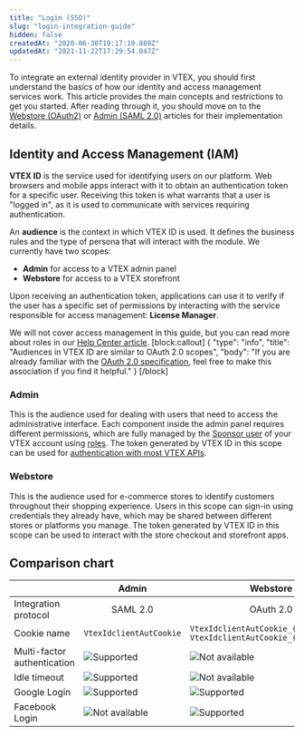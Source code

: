 ```yaml
---
title: "Login (SSO)"
slug: "login-integration-guide"
hidden: false
createdAt: "2020-06-30T19:17:19.889Z"
updatedAt: "2021-11-22T17:29:54.047Z"
---
```

To integrate an external identity provider in VTEX, you should first understand the basics of how our identity and access management services work. This article provides the main concepts and restrictions to get you started. After reading through it, you should move on to the [Webstore (OAuth2)](https://developers.vtex.com/docs/login-integration-guide-webstore-oauth2) or [Admin (SAML 2.0)](https://developers.vtex.com/docs/login-integration-guide-admin-saml2) articles for their implementation details.

## Identity and Access Management (IAM)

**VTEX ID** is the service used for identifying users on our platform. Web browsers and mobile apps interact with it to obtain an authentication token for a specific user. Receiving this token is what warrants that a user is "logged in", as it is used to communicate with services requiring authentication.

An **audience** is the context in which VTEX ID is used. It defines the business rules and the type of persona that will interact with the module. We currently have two scopes: 

- **Admin** for access to a VTEX admin panel
- **Webstore** for access to a VTEX storefront

Upon receiving an authentication token, applications can use it to verify if the user has a specific set of permissions by interacting with the service responsible for access management: **License Manager**. 

We will not cover access management in this guide, but you can read more about roles in our [Help Center article](https://help.vtex.com/tutorial/access-profiles--7HKK5Uau2H6wxE1rH5oRbc).
[block:callout]
{
  "type": "info",
  "title": "Audiences in VTEX ID are similar to OAuth 2.0 scopes",
  "body": "If you are already familiar with the [OAuth 2.0 specification](https://oauth.net/2/scope/), feel free to make this association if you find it helpful."
}
[/block]
### Admin
This is the audience used for dealing with users that need to access the administrative interface. Each component inside the admin panel requires different permissions, which are fully managed by the [Sponsor user](https://help.vtex.com/tutorial/what-is-the-master-user--3oPr7YuIkEYqUGmEqIMSEy) of your VTEX account using [roles](https://help.vtex.com/tutorial/access-profiles--7HKK5Uau2H6wxE1rH5oRbc). The token generated by VTEX ID in this scope can be used for [authentication with most VTEX APIs](https://developers.vtex.com/docs/getting-started-authentication).

### Webstore

This is the audience used for e-commerce stores to identify customers throughout their shopping experience. Users in this scope can sign-in using credentials they already have, which may be shared between different stores or platforms you manage. The token generated by VTEX ID in this scope can be used to interact with the store checkout and storefront apps.

## Comparison chart

|  	| Admin 	| Webstore 	|
|---------------------	|---------------------------------------------------------------------------------------	|---------------------------------------------------------------------------	|
| Integration protocol 	|  <div style="text-align: center">SAML 2.0</div> 	|  <div style="text-align: center">OAuth 2.0</div> 	|
| Cookie name 	| `VtexIdclientAutCookie` 	| `VtexIdclientAutCookie_{accountName}` `VtexIdclientAutCookie_{accountId}` 	|
| Multi-factor authentication 	| <img alt="Supported" src="https://images.ctfassets.net/alneenqid6w5/7LUDORO5lzJLTAOnP6pHi9/162b4e9a129442d9d5df7713ee549725/image10.png"  style="margin-left: auto; margin-right: auto; display: block;"/>	|  <img alt="Not available" src="https://images.ctfassets.net/alneenqid6w5/5CFfntd5BUumDCmdeGxwMo/0c838aa06775580b4e1ed0acf892ff52/image2.png" style="margin-left: auto; margin-right: auto; display: block;" />  	|
| Idle timeout 	| <img alt="Supported" src="https://images.ctfassets.net/alneenqid6w5/7LUDORO5lzJLTAOnP6pHi9/162b4e9a129442d9d5df7713ee549725/image10.png" style="margin-left: auto; margin-right: auto; display: block;" /> 	| <img alt="Not available" src="https://images.ctfassets.net/alneenqid6w5/5CFfntd5BUumDCmdeGxwMo/0c838aa06775580b4e1ed0acf892ff52/image2.png" style="margin-left: auto; margin-right: auto; display: block;" /> 	|
| Google Login  | <img alt="Supported" src="https://images.ctfassets.net/alneenqid6w5/7LUDORO5lzJLTAOnP6pHi9/162b4e9a129442d9d5df7713ee549725/image10.png" style="margin-left: auto; margin-right: auto; display: block;" /> | <img alt="Supported" src="https://images.ctfassets.net/alneenqid6w5/7LUDORO5lzJLTAOnP6pHi9/162b4e9a129442d9d5df7713ee549725/image10.png" style="margin-left: auto; margin-right: auto; display: block;" />	|
| Facebook Login 	| <img alt="Not available" src="https://images.ctfassets.net/alneenqid6w5/5CFfntd5BUumDCmdeGxwMo/0c838aa06775580b4e1ed0acf892ff52/image2.png" style="margin-left: auto; margin-right: auto; display: block;" /> 	| <img alt="Supported" src="https://images.ctfassets.net/alneenqid6w5/7LUDORO5lzJLTAOnP6pHi9/162b4e9a129442d9d5df7713ee549725/image10.png" style="margin-left: auto; margin-right: auto; display: block;" /> 	|